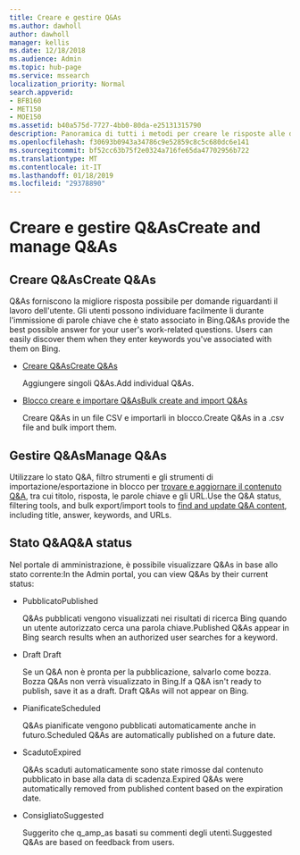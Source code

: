 ```yaml
---
title: Creare e gestire Q&As
ms.author: dawholl
author: dawholl
manager: kellis
ms.date: 12/18/2018
ms.audience: Admin
ms.topic: hub-page
ms.service: mssearch
localization_priority: Normal
search.appverid:
- BFB160
- MET150
- MOE150
ms.assetid: b40a575d-7727-4bb0-80da-e25131315790
description: Panoramica di tutti i metodi per creare le risposte alle domande più frequenti nel portale di amministrazione di ricerca Microsoft
ms.openlocfilehash: f30693b0943a34786c9e52859c8c5c680dc6e141
ms.sourcegitcommit: bf52cc63b75f2e0324a716fe65da47702956b722
ms.translationtype: MT
ms.contentlocale: it-IT
ms.lasthandoff: 01/18/2019
ms.locfileid: "29378890"
---
```

# <a name="create-and-manage-qas"></a><span data-ttu-id="d14ff-103">Creare e gestire Q&As</span><span class="sxs-lookup"><span data-stu-id="d14ff-103">Create and manage Q&As</span></span>

## <a name="create-qas"></a><span data-ttu-id="d14ff-104">Creare Q&As</span><span class="sxs-lookup"><span data-stu-id="d14ff-104">Create Q&As</span></span>

<span data-ttu-id="d14ff-p101">Q&As forniscono la migliore risposta possibile per domande riguardanti il lavoro dell'utente. Gli utenti possono individuare facilmente li durante l'immissione di parole chiave che è stato associato in Bing.</span><span class="sxs-lookup"><span data-stu-id="d14ff-p101">Q&As provide the best possible answer for your user's work-related questions. Users can easily discover them when they enter keywords you've associated with them on Bing.</span></span>
  
- [<span data-ttu-id="d14ff-107">Creare Q&As</span><span class="sxs-lookup"><span data-stu-id="d14ff-107">Create Q&As</span></span>](create-qas.md)
    
    <span data-ttu-id="d14ff-108">Aggiungere singoli Q&As.</span><span class="sxs-lookup"><span data-stu-id="d14ff-108">Add individual Q&As.</span></span>
    
- [<span data-ttu-id="d14ff-109">Blocco creare e importare Q&As</span><span class="sxs-lookup"><span data-stu-id="d14ff-109">Bulk create and import Q&As</span></span>](bulk-create-qas.md)
    
    <span data-ttu-id="d14ff-110">Creare Q&As in un file CSV e importarli in blocco.</span><span class="sxs-lookup"><span data-stu-id="d14ff-110">Create Q&As in a .csv file and bulk import them.</span></span>
    
## <a name="manage-qas"></a><span data-ttu-id="d14ff-111">Gestire Q&As</span><span class="sxs-lookup"><span data-stu-id="d14ff-111">Manage Q&As</span></span>

<span data-ttu-id="d14ff-112">Utilizzare lo stato Q&A, filtro strumenti e gli strumenti di importazione/esportazione in blocco per [trovare e aggiornare il contenuto Q&A](manage-qas.md), tra cui titolo, risposta, le parole chiave e gli URL.</span><span class="sxs-lookup"><span data-stu-id="d14ff-112">Use the Q&A status, filtering tools, and bulk export/import tools to [find and update Q&A content](manage-qas.md), including title, answer, keywords, and URLs.</span></span>
  
## <a name="qa-status"></a><span data-ttu-id="d14ff-113">Stato Q&A</span><span class="sxs-lookup"><span data-stu-id="d14ff-113">Q&A status</span></span>

<span data-ttu-id="d14ff-114">Nel portale di amministrazione, è possibile visualizzare Q&As in base allo stato corrente:</span><span class="sxs-lookup"><span data-stu-id="d14ff-114">In the Admin portal, you can view Q&As by their current status:</span></span>
  
- <span data-ttu-id="d14ff-115">Pubblicato</span><span class="sxs-lookup"><span data-stu-id="d14ff-115">Published</span></span>
    
    <span data-ttu-id="d14ff-116">Q&As pubblicati vengono visualizzati nei risultati di ricerca Bing quando un utente autorizzato cerca una parola chiave.</span><span class="sxs-lookup"><span data-stu-id="d14ff-116">Published Q&As appear in Bing search results when an authorized user searches for a keyword.</span></span>
    
- <span data-ttu-id="d14ff-117">Draft </span><span class="sxs-lookup"><span data-stu-id="d14ff-117">Draft</span></span>
    
    <span data-ttu-id="d14ff-p102">Se un Q&A non è pronta per la pubblicazione, salvarlo come bozza. Bozza Q&As non verrà visualizzato in Bing.</span><span class="sxs-lookup"><span data-stu-id="d14ff-p102">If a Q&A isn't ready to publish, save it as a draft. Draft Q&As will not appear on Bing.</span></span>
    
- <span data-ttu-id="d14ff-120">Pianificate</span><span class="sxs-lookup"><span data-stu-id="d14ff-120">Scheduled</span></span>
    
    <span data-ttu-id="d14ff-121">Q&As pianificate vengono pubblicati automaticamente anche in futuro.</span><span class="sxs-lookup"><span data-stu-id="d14ff-121">Scheduled Q&As are automatically published on a future date.</span></span>
    
- <span data-ttu-id="d14ff-122">Scaduto</span><span class="sxs-lookup"><span data-stu-id="d14ff-122">Expired</span></span>
    
    <span data-ttu-id="d14ff-123">Q&As scaduti automaticamente sono state rimosse dal contenuto pubblicato in base alla data di scadenza.</span><span class="sxs-lookup"><span data-stu-id="d14ff-123">Expired Q&As were automatically removed from published content based on the expiration date.</span></span>
    
- <span data-ttu-id="d14ff-124">Consigliato</span><span class="sxs-lookup"><span data-stu-id="d14ff-124">Suggested</span></span>
    
    <span data-ttu-id="d14ff-125">Suggerito che q_amp_as basati su commenti degli utenti.</span><span class="sxs-lookup"><span data-stu-id="d14ff-125">Suggested Q&As are based on feedback from users.</span></span>

  

